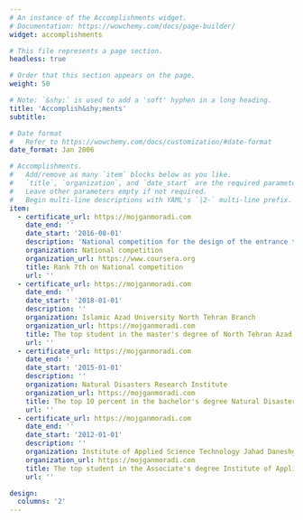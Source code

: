 ```yaml
---
# An instance of the Accomplishments widget.
# Documentation: https://wowchemy.com/docs/page-builder/
widget: accomplishments

# This file represents a page section.
headless: true

# Order that this section appears on the page.
weight: 50

# Note: `&shy;` is used to add a 'soft' hyphen in a long heading.
title: 'Accomplish&shy;ments'
subtitle:

# Date format
#   Refer to https://wowchemy.com/docs/customization/#date-format
date_format: Jan 2006

# Accomplishments.
#   Add/remove as many `item` blocks below as you like.
#   `title`, `organization`, and `date_start` are the required parameters.
#   Leave other parameters empty if not required.
#   Begin multi-line descriptions with YAML's `|2-` multi-line prefix.
item:
  - certificate_url: https://mojganmoradi.com
    date_end: ''
    date_start: '2016-08-01'
    description: 'National competition for the design of the entrance to the campus science and technology park'
    organization: National competition
    organization_url: https://www.coursera.org
    title: Rank 7th on National competition
    url: ''
  - certificate_url: https://mojganmoradi.com
    date_end: ''
    date_start: '2018-01-01'
    description: ''
    organization: Islamic Azad University North Tehran Branch
    organization_url: https://mojganmoradi.com
    title: The top student in the master's degree of North Tehran Azad University
    url: ''
  - certificate_url: https://mojganmoradi.com
    date_end: ''
    date_start: '2015-01-01'
    description: ''
    organization: Natural Disasters Research Institute
    organization_url: https://mojganmoradi.com
    title: The top 10 percent in the bachelor's degree Natural Disasters Research Institute
    url: ''
  - certificate_url: https://mojganmoradi.com
    date_end: ''
    date_start: '2012-01-01'
    description: ''
    organization: Institute of Applied Science Technology Jahad Daneshgahi 
    organization_url: https://mojganmoradi.com
    title: The top student in the Associate's degree Institute of Applied Science Technology Jahad Daneshgahi
    url: ''

design:
  columns: '2'
---
```

